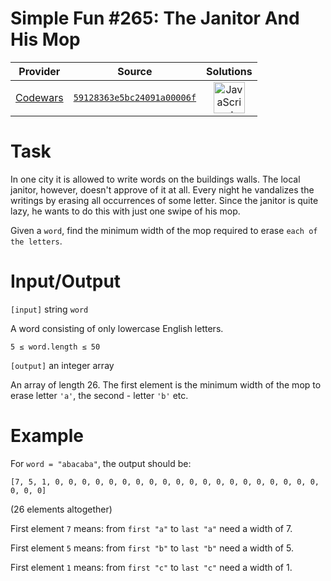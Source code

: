 [_metadata_:generated]: - "true"

# Simple Fun #265: The Janitor And His Mop

<!-- INFO TABLE BEGIN -->

| Provider                                        | Source                                                                               | Solutions                                                                                                                                                    |
| :---------------------------------------------: | :----------------------------------------------------------------------------------: | :----------------------------------------------------------------------------------------------------------------------------------------------------------: |
| [Codewars](../../../docs/providers/Codewars.md) | [`59128363e5bc24091a00006f`](https://www.codewars.com/kata/59128363e5bc24091a00006f) | [<img src="https://res.cloudinary.com/rascaltwo/image/upload/v1631924076/javascript_ehszr7.svg" alt="JavaScript" title="JavaScript" width="50" />](solve.js) |

<!-- INFO TABLE END -->

# Task
In one city it is allowed to write words on the buildings walls. The local janitor, however, doesn't approve of it at all. Every night he vandalizes the writings by erasing all occurrences of some letter. Since the janitor is quite lazy, he wants to do this with just one swipe of his mop.

Given a `word`, find the minimum width of the mop required to erase `each of the letters`.



# Input/Output

`[input]` string `word`

A word consisting of only lowercase English letters.

`5 ≤ word.length ≤ 50`

`[output]` an integer array

An array of length 26. The first element is the minimum width of the mop to erase letter `'a'`, the second - letter `'b'` etc.


# Example

For `word = "abacaba"`, the output should be:

`[7, 5, 1, 0, 0, 0, 0, 0, 0, 0, 0, 0, 0, 0, 0, 0, 0, 0, 0, 0, 0, 0, 0, 0, 0, 0]`

(26 elements altogether)

First element `7` means: from `first "a"` to `last "a"` need a width of 7.

First element `5` means: from `first "b"` to `last "b"` need a width of 5.

First element `1` means: from `first "c"` to `last "c"` need a width of 1.
